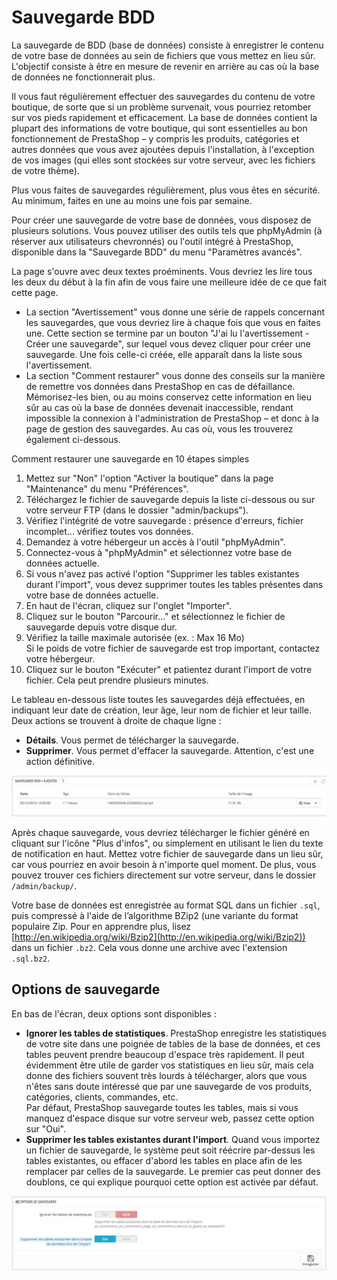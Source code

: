# Sauvegarde BDD

La sauvegarde de BDD (base de données) consiste à enregistrer le contenu de votre base de données au sein de fichiers que vous mettez en lieu sûr. L'objectif consiste à être en mesure de revenir en arrière au cas où la base de données ne fonctionnerait plus.

Il vous faut régulièrement effectuer des sauvegardes du contenu de votre boutique, de sorte que si un problème survenait, vous pourriez retomber sur vos pieds rapidement et efficacement. La base de données contient la plupart des informations de votre boutique, qui sont essentielles au bon fonctionnement de PrestaShop – y compris les produits, catégories et autres données que vous avez ajoutées depuis l'installation, à l'exception de vos images (qui elles sont stockées sur votre serveur, avec les fichiers de votre thème).

Plus vous faites de sauvegardes régulièrement, plus vous êtes en sécurité. Au minimum, faites en une au moins une fois par semaine.

Pour créer une sauvegarde de votre base de données, vous disposez de plusieurs solutions. Vous pouvez utiliser des outils tels que phpMyAdmin (à réserver aux utilisateurs chevronnés) ou l'outil intégré à PrestaShop, disponible dans la "Sauvegarde BDD" du menu "Paramètres avancés".

La page s'ouvre avec deux textes proéminents. Vous devriez les lire tous les deux du début à la fin afin de vous faire une meilleure idée de ce que fait cette page.

* La section "Avertissement" vous donne une série de rappels concernant les sauvegardes, que vous devriez lire à chaque fois que vous en faites une. Cette section se termine par un bouton "J'ai lu l'avertissement - Créer une sauvegarde", sur lequel vous devez cliquer pour créer une sauvegarde. Une fois celle-ci créée, elle apparaît dans la liste sous l'avertissement.
* La section "Comment restaurer" vous donne des conseils sur la manière de remettre vos données dans PrestaShop en cas de défaillance. Mémorisez-les bien, ou au moins conservez cette information en lieu sûr au cas où la base de données devenait inaccessible, rendant impossible la connexion à l'administration de PrestaShop – et donc à la page de gestion des sauvegardes. Au cas où, vous les trouverez également ci-dessous.

Comment restaurer une sauvegarde en 10 étapes simples

1. Mettez sur "Non" l'option "Activer la boutique" dans la page "Maintenance" du menu "Préférences".
2. Téléchargez le fichier de sauvegarde depuis la liste ci-dessous ou sur votre serveur FTP (dans le dossier "admin/backups").
3. Vérifiez l'intégrité de votre sauvegarde : présence d'erreurs, fichier incomplet... vérifiez toutes vos données.
4. Demandez à votre hébergeur un accès à l'outil "phpMyAdmin".
5. Connectez-vous à "phpMyAdmin" et sélectionnez votre base de données actuelle.
6. Si vous n'avez pas activé l'option "Supprimer les tables existantes durant l'import", vous devez supprimer toutes les tables présentes dans votre base de données actuelle.
7. En haut de l'écran, cliquez sur l'onglet "Importer".
8. Cliquez sur le bouton "Parcourir..." et sélectionnez le fichier de sauvegarde depuis votre disque dur.
9. Vérifiez la taille maximale autorisée (ex. : Max 16 Mo)\
   Si le poids de votre fichier de sauvegarde est trop important, contactez votre hébergeur.
10. Cliquez sur le bouton "Exécuter" et patientez durant l'import de votre fichier. Cela peut prendre plusieurs minutes.

Le tableau en-dessous liste toutes les sauvegardes déjà effectuées, en indiquant leur date de création, leur âge, leur nom de fichier et leur taille.\
Deux actions se trouvent à droite de chaque ligne :

* **Détails**. Vous permet de télécharger la sauvegarde.
* **Supprimer**. Vous permet d'effacer la sauvegarde. Attention, c'est une action définitive.

![](../../../../.gitbook/assets/52298483.png)

Après chaque sauvegarde, vous devriez télécharger le fichier généré en cliquant sur l'icône "Plus d'infos", ou simplement en utilisant le lien du texte de notification en haut. Mettez votre fichier de sauvegarde dans un lieu sûr, car vous pourriez en avoir besoin à n'importe quel moment. De plus, vous pouvez trouver ces fichiers directement sur votre serveur, dans le dossier `/admin/backup/`.

Votre base de données est enregistrée au format SQL dans un fichier `.sql`, puis compressé à l'aide de l’algorithme BZip2 (une variante du format populaire Zip. Pour en apprendre plus, lisez [http://en.wikipedia.org/wiki/Bzip2](http://en.wikipedia.org/wiki/Bzip2)) dans un fichier `.bz2`. Cela vous donne une archive avec l'extension `.sql.bz2`.

## Options de sauvegarde <a href="#sauvegardebdd-optionsdesauvegarde" id="sauvegardebdd-optionsdesauvegarde"></a>

En bas de l'écran, deux options sont disponibles :

* **Ignorer les tables de statistiques**. PrestaShop enregistre les statistiques de votre site dans une poignée de tables de la base de données, et ces tables peuvent prendre beaucoup d'espace très rapidement. Il peut évidemment être utile de garder vos statistiques en lieu sûr, mais cela donne des fichiers souvent très lourds à télécharger, alors que vous n'êtes sans doute intéressé que par une sauvegarde de vos produits, catégories, clients, commandes, etc.\
  Par défaut, PrestaShop sauvegarde toutes les tables, mais si vous manquez d'espace disque sur votre serveur web, passez cette option sur "Oui".
* **Supprimer les tables existantes durant l'import**. Quand vous importez un fichier de sauvegarde, le système peut soit réécrire par-dessus les tables existantes, ou effacer d'abord les tables en place afin de les remplacer par celles de la sauvegarde. Le premier cas peut donner des doublons, ce qui explique pourquoi cette option est activée par défaut.

![](../../../../.gitbook/assets/52298484.png)
